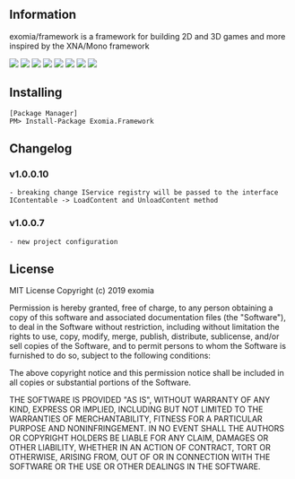 ## Information

exomia/framework is a framework for building 2D and 3D games and more inspired by the XNA/Mono framework

![](https://img.shields.io/github/issues-pr/exomia/framework.svg) ![](https://img.shields.io/github/issues/exomia/framework.svg)  ![](https://img.shields.io/github/last-commit/exomia/framework.svg) ![](https://img.shields.io/github/contributors/exomia/framework.svg) ![](https://img.shields.io/github/commit-activity/y/exomia/framework.svg) ![](https://img.shields.io/github/languages/top/exomia/framework.svg) ![](https://img.shields.io/github/languages/count/exomia/framework.svg) ![](https://img.shields.io/github/license/exomia/framework.svg)

## Installing

```shell
[Package Manager]
PM> Install-Package Exomia.Framework
```

## Changelog

### v1.0.0.10

	- breaking change IService registry will be passed to the interface IContentable -> LoadContent and UnloadContent method

### v1.0.0.7

	- new project configuration

## License

MIT License
Copyright (c) 2019 exomia

Permission is hereby granted, free of charge, to any person obtaining a copy
of this software and associated documentation files (the "Software"), to deal
in the Software without restriction, including without limitation the rights
to use, copy, modify, merge, publish, distribute, sublicense, and/or sell
copies of the Software, and to permit persons to whom the Software is
furnished to do so, subject to the following conditions:

The above copyright notice and this permission notice shall be included in all
copies or substantial portions of the Software.

THE SOFTWARE IS PROVIDED "AS IS", WITHOUT WARRANTY OF ANY KIND, EXPRESS OR
IMPLIED, INCLUDING BUT NOT LIMITED TO THE WARRANTIES OF MERCHANTABILITY,
FITNESS FOR A PARTICULAR PURPOSE AND NONINFRINGEMENT. IN NO EVENT SHALL THE
AUTHORS OR COPYRIGHT HOLDERS BE LIABLE FOR ANY CLAIM, DAMAGES OR OTHER
LIABILITY, WHETHER IN AN ACTION OF CONTRACT, TORT OR OTHERWISE, ARISING FROM,
OUT OF OR IN CONNECTION WITH THE SOFTWARE OR THE USE OR OTHER DEALINGS IN THE
SOFTWARE.


